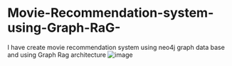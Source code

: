 # Movie-Recommendation-system-using-Graph-RaG-
I have create movie recommendation system using neo4j graph data base and using Graph Rag architecture 
![image](https://github.com/user-attachments/assets/a21ecaf1-44bd-4912-a99d-ad88d994bac5)
